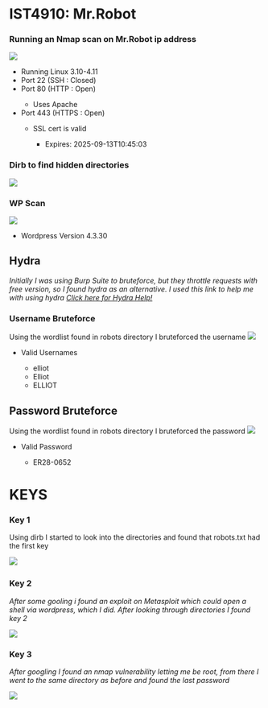 <h1>
IST4910: Mr.Robot
</h1>
<h3>Running an Nmap scan on Mr.Robot ip address</h3>

<p>
    <img src="Images/mrR.png">
    <ul>
        <li>Running Linux 3.10-4.11</li> 
        <li>Port 22  (SSH   : Closed)</li>
        <li>Port 80  (HTTP  : Open)</li>
            <ul>
                <li>Uses Apache</li>
            </ul>
        <li>Port 443 (HTTPS : Open)</li>
            <ul>
                <li>SSL cert is valid</li>
                    <ul>
                        <li>Expires: 2025-09-13T10:45:03</li>
                    </ul>
            </ul>
    </ul>
</p>

<h3>Dirb to find hidden directories</h3>

<p>
<img src="Images/dirb.png">
</p>



<h3>WP Scan</h3>
<p>
    <img src="Images/wp_version.png">
<ul>
    <li>Wordpress Version 4.3.30</li>
</ul>

</p>




<h2>Hydra</h2>
<p><em><i>Initially I was using Burp Suite to bruteforce, but they throttle requests 
    with free version, so I found hydra as an alternative. I used this link to help
    me with using hydra 
    <a href="https://infinitelogins.com/2020/02/22/how-to-brute-force-websites-using-hydra/">Click here for Hydra Help!</a>
</i></em></p>
<h3>Username Bruteforce</h3>
<p>
Using the wordlist found in robots directory I bruteforced the username
    <img src="Images/hydra.png">
<ul>
    <li>Valid Usernames</li>
        <ul>
            <li>elliot</li>
            <li>Elliot</li>
            <li>ELLIOT</li>
        </ul>
</ul>



<h2>Password Bruteforce</h2>
<p>
Using the wordlist found in robots directory I bruteforced the password
    <img src="Images/hydra2.png">
<ul>
    <li>Valid Password</li>
        <ul>
            <li>ER28-0652</li>
        </ul>
</ul>

</p>



<h1>KEYS</h1>
<h3>Key 1</h3>
    <p>Using dirb I started to look into the directories and found 
        that robots.txt had the first key
    </p>
<img src="/Images/key 1.png">
<img src="/Images/key1(1).png" alt="">


<h3>Key 2</h3>
<p><em><i>After some gooling i found an exploit on Metasploit which could 
    open a shell via wordpress, which I did. After looking through directories I found key 2
</i></em></p>
    <img src="/Images/key2.png" >
<p>
<h3>Key 3</h3>
    <p><em><i> After googling I found an nmap vulnerability letting me be root, from 
        there I went
        to the same directory as before and found the last password
    </i></em></p>
        <img src="/Images/key3.png" >
    </p>
